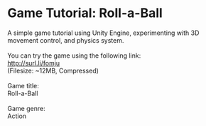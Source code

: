 # Game Tutorial: Roll-a-Ball
A simple game tutorial using Unity Engine, experimenting with 3D movement control, and physics system.<br/>
<br/>
You can try the game using the following link:<br/>
http://surl.li/fomju<br/>
(Filesize: ~12MB, Compressed)<br/>
<br/>
Game title:<br/>
Roll-a-Ball<br/>
<br/>
Game genre:<br/>
Action

